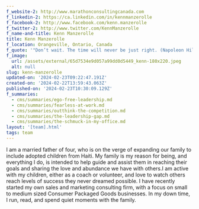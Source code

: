 ```yaml
---
f_website-2: http://www.marathonconsultingcanada.com
f_linkedin-2: https://ca.linkedin.com/in/kennmanzerolle
f_facebook-2: http://www.facebook.com/kenn.manzerolle
f_twitter-2: http://www.twitter.com/KennManzerolle
f_name-and-title: Kenn Manzerolle
title: Kenn Manzerolle
f_location: Orangeville, Ontario, Canada
f_quote: '"Don’t wait. The time will never be just right. (Napoleon Hill)"'
f_image:
  url: /assets/external/65d7534e9d057a99dd0d5449_kenn-180x220.jpeg
  alt: null
slug: kenn-manzerolle
updated-on: '2024-02-23T09:22:47.191Z'
created-on: '2024-02-22T13:59:43.063Z'
published-on: '2024-02-23T10:30:09.129Z'
f_summaries:
  - cms/summaries/ego-free-leadership.md
  - cms/summaries/fearless-at-work.md
  - cms/summaries/outthink-the-competition.md
  - cms/summaries/the-leadership-gap.md
  - cms/summaries/the-schmuck-in-my-office.md
layout: '[team].html'
tags: team
---
```


I am a married father of four, who is on the verge of expanding our family to include adopted children from Haiti. My family is my reason for being, and everything I do, is intended to help guide and assist them in reaching their goals and sharing the love and abundance we have with others.I am active with my children, either as a coach or volunteer, and love to watch others reach levels of success they never dreamed possible. I have recently started my own sales and marketing consulting firm, with a focus on small to medium sized Consumer Packaged Goods businesses. In my down time, I run, read, and spend quiet moments with the family.
